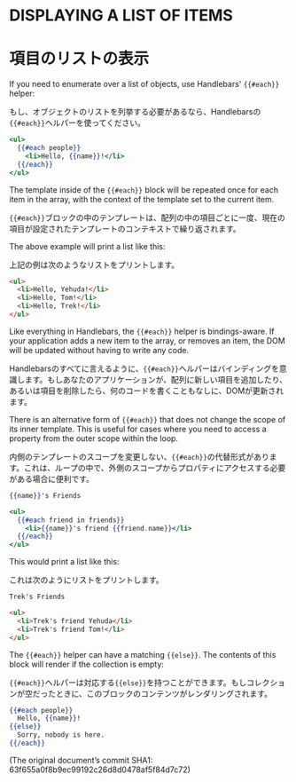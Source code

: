 # DISPLAYING A LIST OF ITEMS
# 項目のリストの表示

If you need to enumerate over a list of objects, use Handlebars' `{{#each}}` helper:

もし、オブジェクトのリストを列挙する必要があるなら、Handlebarsの`{{#each}}`ヘルパーを使ってください。

```handlebars
<ul>
  {{#each people}}
    <li>Hello, {{name}}!</li>
  {{/each}}
</ul>
```

The template inside of the `{{#each}}` block will be repeated once for
each item in the array, with the context of the template set to the
current item.

`{{#each}}`ブロックの中のテンプレートは、配列の中の項目ごとに一度、現在の項目が設定されたテンプレートのコンテキストで繰り返されます。

The above example will print a list like this:

上記の例は次のようなリストをプリントします。

```html
<ul>
  <li>Hello, Yehuda!</li>
  <li>Hello, Tom!</li>
  <li>Hello, Trek!</li>
</ul>
```

Like everything in Handlebars, the `{{#each}}` helper is bindings-aware.
If your application adds a new item to the array, or removes an item,
the DOM will be updated without having to write any code.

Handlebarsのすべてに言えるように、`{{#each}}`ヘルパーはバインディングを意識します。もしあなたのアプリケーションが、配列に新しい項目を追加したり、あるいは項目を削除したら、何のコードを書くこともなしに、DOMが更新されます。

There is an alternative form of `{{#each}}` that does not change the
scope of its inner template. This is useful for cases where you need to
access a property from the outer scope within the loop.

内側のテンプレートのスコープを変更しない、`{{#each}}`の代替形式があります。これは、ループの中で、外側のスコープからプロパティにアクセスする必要がある場合に便利です。

```handlebars
{{name}}'s Friends

<ul>
  {{#each friend in friends}}
    <li>{{name}}'s friend {{friend.name}}</li>
  {{/each}}
</ul>
```

This would print a list like this:

これは次のようにリストをプリントします。

```html
Trek's Friends

<ul>
  <li>Trek's friend Yehuda</li>
  <li>Trek's friend Tom!</li>
</ul>
```

The `{{#each}}` helper can have a matching `{{else}}`.
The contents of this block will render if the collection is empty:

`{{#each}}`ヘルパーは対応する`{{else}}`を持つことができます。もしコレクションが空だったときに、このブロックのコンテンツがレンダリングされます。

```handlebars
{{#each people}}
  Hello, {{name}}!
{{else}}
  Sorry, nobody is here.
{{/each}}  
```

(The original document’s commit SHA1: 63f655a0f8b9ec99192c26d8d0478af5f84d7c72)
